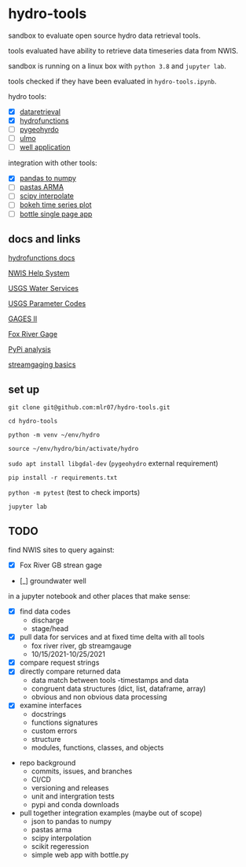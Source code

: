 # hydro-tools

sandbox to evaluate open source hydro data retrieval tools.

tools evaluated have ability to retrieve data timeseries data from NWIS.

sandbox is running on a linux box with `python 3.8` and `jupyter lab`.

tools checked if they have been evaluated in `hydro-tools.ipynb`.

hydro tools:

- [x] [dataretrieval](https://github.com/USGS-python/dataretrieval)
- [x] [hydrofunctions](https://github.com/mroberge/hydrofunctions)
- [ ] [pygeohyrdo](https://github.com/cheginit/pygeohydro)
- [ ] [ulmo](https://github.com/ulmo-dev/ulmo)
- [ ] [well application](https://github.com/utah-geological-survey/WellApplication)

integration with other tools:

- [x] [pandas to numpy](https://pandas.pydata.org/pandas-docs/stable/reference/api/pandas.DataFrame.to_numpy.html)
- [ ] [pastas ARMA](https://github.com/pastas/pastas)
- [ ] [scipy interpolate](https://docs.scipy.org/doc/scipy/reference/tutorial/interpolate.html)
- [ ] [bokeh time series plot](https://docs.bokeh.org/en/latest/)
- [ ] [bottle single page app](http://bottlepy.org/docs/dev/index.html)

## docs and links

[hydrofunctions docs](https://hydrofunctions.readthedocs.io/en/master/index.html)

[NWIS Help System](https://help.waterdata.usgs.gov/faq/automated-retrievals)

[USGS Water Services](https://waterservices.usgs.gov/)

[USGS Parameter Codes](https://nwis.waterdata.usgs.gov/usa/nwis/pmc)

[GAGES II](https://water.usgs.gov/GIS/metadata/usgswrd/XML/gagesII_Sept2011.xml)

[Fox River Gage](https://waterdata.usgs.gov/monitoring-location/040851385/#parameterCode=00065&period=P7D)

[PyPi analysis](https://packaging.python.org/guides/analyzing-pypi-package-downloads/)

[streamgaging basics](https://www.usgs.gov/mission-areas/water-resources/science/streamgaging-basics?qt-science_center_objects=0#qt-science_center_objects)

## set up

`git clone git@github.com:mlr07/hydro-tools.git`

`cd hydro-tools`

`python -m venv ~/env/hydro`

`source ~/env/hydro/bin/activate/hydro`

`sudo apt install libgdal-dev` (`pygeohydro` external requirement)

`pip install -r requirements.txt`

`python -m pytest` (test to check imports)

`jupyter lab`

## TODO

find NWIS sites to query against:

- [x] Fox River GB strean gage
- [_] groundwater well

in a jupyter notebook and other places that make sense:

- [x] find data codes
    - discharge
    - stage/head
- [x] pull data for services and at fixed time delta with all tools
    - fox river river, gb streamgauge
    - 10/15/2021-10/25/2021
- [x] compare request strings
- [x] directly compare returned data
    - data match between tools
        -timestamps and data
    - congruent data structures (dict, list, dataframe, array)
    - obvious and non obvious data processing
- [x] examine interfaces
    - docstrings
    - functions signatures
    - custom errors
    - structure
    - modules, functions, classes, and objects
- repo background   
    - commits, issues, and branches
    - CI/CD
    - versioning and releases   
    - unit and intergration tests
    - pypi and conda downloads
- pull together integration examples (maybe out of scope)
    - json to pandas to numpy
    - pastas arma
    - scipy interpolation
    - scikit regeression
    - simple web app with bottle.py

